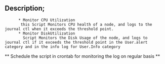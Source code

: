 ## Description;
          * Monitor CPU Utilization
           this Script Monitors CPU health of a node, and logs to the journal ctl when it exceeds the threshold point.
          * Monitor DiskUtilization
            Script Monitors the Disk Usage of the node, and logs to journal ctl if it exceeds the threshold point in the User.alert category and in the info log for User.Info category

** Schedule the script in crontab for monitoring the log on regular basis **
